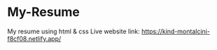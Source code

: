 # My-Resume
My resume using html &amp; css
Live website link: https://kind-montalcini-f8cf08.netlify.app/

